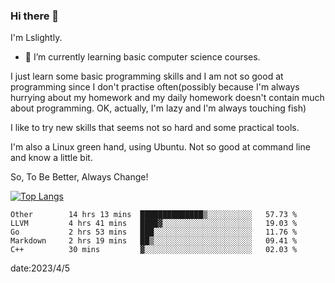 ### Hi there 👋

I'm Lslightly.

- 🌱 I’m currently learning basic computer science courses.

I just learn some basic programming skills and I am not so good at programming since I don't practise often(possibly because I'm always hurrying about my homework and my daily homework doesn't contain much about programming. OK, actually, I'm lazy and I'm always touching fish)

I like to try new skills that seems not so hard and some practical tools.

I'm also a Linux green hand, using Ubuntu. Not so good at command line and know a little bit.

So, To Be Better, Always Change!

[![Top Langs](https://github-readme-stats.vercel.app/api/top-langs/?username=Lslightly&layout=compact)](https://github.com/anuraghazra/github-readme-stats)

<!--START_SECTION:waka-->

```text
Other        14 hrs 13 mins  ██████████████▒░░░░░░░░░░   57.73 %
LLVM         4 hrs 41 mins   ████▓░░░░░░░░░░░░░░░░░░░░   19.03 %
Go           2 hrs 53 mins   ███░░░░░░░░░░░░░░░░░░░░░░   11.76 %
Markdown     2 hrs 19 mins   ██▒░░░░░░░░░░░░░░░░░░░░░░   09.41 %
C++          30 mins         ▓░░░░░░░░░░░░░░░░░░░░░░░░   02.03 %
```

<!--END_SECTION:waka-->

date:2023/4/5

